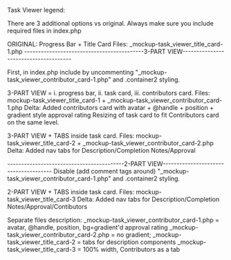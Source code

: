 Task Viewer legend:  

There are 3 additional options vs original.
Always make sure you include required files in index.php

ORIGINAL: Progress Bar + Title Card
Files: _mockup-task_viewer_title_card-1.php
-------------------------------------------3-PART VIEW--------------------------------------

First, in index.php include by uncommenting "_mockup-task_viewer_contributor_card-1.php" and .container2 styling. 

3-PART VIEW = i. progress bar, ii. task card, iii. contributors card.
Files:	mockup-task_viewer_title_card-1 + _mockup-task_viewer_contributor_card-1.php
Delta:  Added contributors card with avatar + @handle + position + gradient style approval rating
		Resizing of task card to fit Contributors card on the same level.

3-PART VIEW + TABS inside task card.
Files: mockup-task_viewer_title_card-2 + _mockup-task_viewer_contributor_card-2.php
Delta: Added nav tabs for Description/Completion Notes/Approval

------------------------------------------2-PART VIEW--------------------------------------
Disable (add comment tags around) "_mockup-task_viewer_contributor_card-1.php" and .container2 styling.

2-PART VIEW + TABS inside task card.
Files: mockup-task_viewer_title_card-3 
Delta: Added nav tabs for Description/Completion Notes/Approval/Contibutors



Separate files description:
_mockup-task_viewer_contributor_card-1.php 	   = avatar, @handle, position, bg=gradient'd approval rating
_mockup-task_viewer_contributor_card-2.php 	   = no gradient;
_mockup-task_viewer_title_card-2 		   = tabs for description components
_mockup-task_viewer_title_card-3 		   = 100% width, Contributors as a tab
